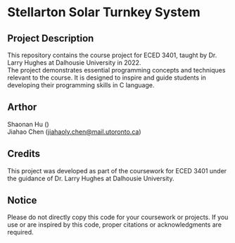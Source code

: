 # Stellarton Solar Turnkey System
## Project Description
This repository contains the course project for ECED 3401, taught by Dr. Larry Hughes at Dalhousie University in 2022.\
The project demonstrates essential programming concepts and techniques relevant to the course. It is designed to inspire and guide students in developing their programming skills in C language.

## Arthor
Shaonan Hu ()\
Jiahao Chen (jiahaoly.chen@mail.utoronto.ca)

## Credits
This project was developed as part of the coursework for ECED 3401 under the guidance of Dr. Larry Hughes at Dalhousie University.

## Notice
Please do not directly copy this code for your coursework or projects. If you use or are inspired by this code, proper citations or acknowledgments are required.
